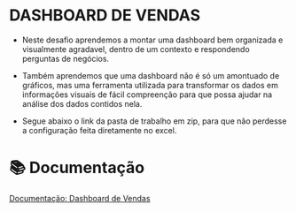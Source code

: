 # DASHBOARD DE VENDAS

* Neste desafio aprendemos a montar uma dashboard bem organizada e visualmente agradavel, dentro de um contexto e respondendo perguntas de negócios.

* Também aprendemos que uma dashboard não é só um amontuado de gráficos, mas uma ferramenta utilizada para transformar os dados em informações visuais de fácil compreenção para que possa ajudar na análise dos dados contidos nela.

* Segue abaixo o link da pasta de trabalho em zip, para que não perdesse a configuração feita diretamente no excel.

# 📚 Documentação

[Documentação: Dashboard de Vendas](https://drive.google.com/file/d/1I41OSrD5QPcHRHn83a5GD-uiuIhVxJ-k/view?usp=drive_link)
